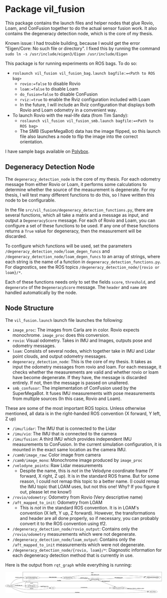 # Package vil_fusion

This package contains the launch files and helper nodes that glue Rovio, Loam, and ConFusion together to do
the actual sensor fusion work. It also contains the degeneracy detection node, which is the core of my thesis.

Known issue: I had trouble building, because I would get the error "Eigen/Core: No such file or directory".
I fixed this by running the command `sudo ln -s /usr/include/eigen3/Eigen /usr/include/Eigen`

This package is for running experiments on ROS bags. To do so:

 - `roslaunch vil_fusion vil_fusion_bag.launch bagfile:=<Path to ROS bag>`
   - `rovio:=false` to disable Rovio
   - `loam:=false` to disable Loam
   - `do_fusion=false` to disable ConFusion
   - `rviz:=true` to enable the Rviz configuration included with Loam
   - In the future, I will include an Rviz configuration that displays both Rovio and Loam odometry in a convenient way.
 - To launch Rovio with the real-life data (from Tim Sandy):
   - `roslaunch vil_fusion vil_fusion_smb.launch bagfile:=<Path to ROS bag>`
   - The SMB (SuperMegaBot) data has the image flipped, so this launch file also launches
     a node to flip the image into the correct orientation.

I have sample bags available on [Polybox](https://polybox.ethz.ch/index.php/s/RqxMMW2CLFNMDpx).

## Degeneracy Detection Node

The `degeneracy_detection_node` is the core of my thesis. For each odometry message from either Rovio or Loam, it
performs some calculations to determine whether the source of the measurement is degenerate. For my thesis, I will
test many different functions to do this, so I have written this node to be configurable.

In the file `src/vil_fusion/degeneracy_detection_functions.py`, there are several functions, which all take a matrix
and a message as input, and output a `DegeneracyScore` message. For each of Rovio and Loam, you can configure a set
of these functions to be used. If any one of these functions returns a `True` value for degeneracy, then the measurement
will be discarded.

To configure which functions will be used, set the parameters `/degeneracy_detection_node/loam_degen_funcs` and
`/degeneracy_detection_node/loam_degen_funcs` to an array of strings, where each string is the name of a function
in `degeneracy_detection_functions.py`. For diagnostics, see the ROS topics `/degeneracy_detection_node/{rovio or loam}/*`.

Each of these functions needs only to set the fields `score`, `threshold`, and `degenerate` of the `DegeneracyScore`
message. The `header` and `name` are handled automatically by the node.

## Node Structure

The `vil_fusion.launch` launch file launches the following:

 - `image_proc`: The images from Carla are in color. Rovio expects monochrome. `image_proc` does this conversion.
 - `rovio`: Visual odometry. Takes in IMU and Images, outputs pose and odometry messages.
 - `loam`: Consists of several nodes, which together take in IMU and Lidar point clouds, and
    output odometry messages.
 - `degeneracy_detection_node`: This is the core of my thesis. It takes as input the odometry messages from rovio and loam.
    For each message, it checks whether the measurements are valid and whether rovio or loam have become degenerate.
    If they have, the message is discarded entirely. If not, then the message is passed on unaltered.
 - `smb_confusor`: The implementation of ConFusion used by the SuperMegaBot. It fuses IMU measurements with 
    pose measurements from multiple sources (In this case, Rovio and Loam).

These are some of the most important ROS topics. Unless otherwise mentioned, all data is in the right-handed
ROS convention (X forward, Y left, Z up)

 - `/imu/lidar`: The IMU that is connected to the Lidar
 - `/imu/vio`: The IMU that is connected to the camera
 - `/imu/fusion`: A third IMU which provides independent IMU measurements to ConFusion. In the current
    simulation configuration, it is mounted in the exact same location as the camera IMU.
 - `/cam0/image_raw`: Color image from camera
 - `/cam0/image_mono`: Monochrome image produced by `image_proc`
 - `/velodyne_points`: Raw Lidar measurements
     - Despite the name, this is _not_ in the Velodyne coordinate frame (Y forward, X right, Z up). It is in the
       standard ROS frame. But for some reason, I could not remap this topic to a better name. (I could remap the
       IMU topic that LOAM uses, but not this one! Why? If you figure it out, please let me know!)
 - `/rovio/odometry`: Odometry from Rovio (Very descriptive name)
 - `/aft_mapped_to_init`: Odometry from LOAM
     - This is _not_ in the standard ROS convention. It is in LOAM's convention (X left, Y up, Z forward). However,
       the transformations and header are all done properly, so if necessary, you can probably convert it to the ROS convention
       using tf2.
 - `/degeneracy_detection_node/rovio_output`: Contains only the `/rovio/odometry` measurements which were not degenerate.
 - `/degeneracy_detection_node/loam_output`: Contains only the `/aft_mapped_to_init` measurements which were not degenerate.
 - `/degeneracy_detection_node/{rovio, loam}/*`: Diagnostic information for each degeneracy detection method
    that is currently in use.
    
Here is the output from `rqt_graph` while everything is running:

![ROS node and topic graph](rosgraph.png)